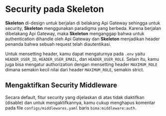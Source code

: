 # Security pada Skeleton

**Skeleton** di-design untuk berjalan di belakang Api Gateway sehingga untuk security, **Skeleton** menggunakan paradigma yang berbeda. Karena berjalan dibelakang Api Gateway, maka **Skeleton** menganggap bahwa untuk authentication dihandle oleh Api Gateway dan **Skeleton** menjadikan header penanda bahwa sebuah request telah diautentikasi.

Untuk mensetting header, kamu dapat mengaturnya pada `.env` yaitu `HEADER_USER_ID`, `HEADER_USER_EMAIL`, dan `HEADER_USER_ROLE`. Selain itu, kamu juga bisa mengatur authorization dengan mensetting header `MAXIMUM_ROLE` dimana semakin kecil nilai dari header `MAXIMUM_ROLE`, semakin strict.

## Mengaktifkan Security Middleware

Secara default, fitur security yang dijelaskan di atas tidak diaktifkan (disable) dan untuk mengaktifkannya, kamu cukup menghapus komentar pada file `configs/middlewares.yaml` baris `bima:middleware:auth`.
